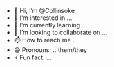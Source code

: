 - 👋 Hi, I’m @Collinsoke
- 👀 I’m interested in ...
- 🌱 I’m currently learning ...
- 💞️ I’m looking to collaborate on ...
- 📫 How to reach me ...
- 😄 Pronouns: ...them/they
- ⚡ Fun fact: ...

<!---
Collinsoke/Collinsoke is a ✨ special ✨ repository because its `README.md` (this file) appears on your GitHub profile.
You can click the Preview link to take a look at your changes.
--->
